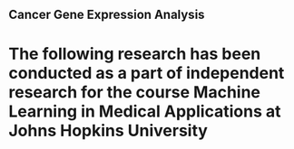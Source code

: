## Cancer Gene Expression Analysis
# The following research has been conducted as a part of independent research for the course Machine Learning in Medical Applications at Johns Hopkins University